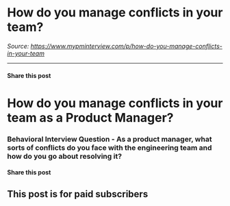 # How do you manage conflicts in your team?

*Source: https://www.mypminterview.com/p/how-do-you-manage-conflicts-in-your-team*

---

#### Share this post

# How do you manage conflicts in your team as a Product Manager?

### Behavioral Interview Question - As a product manager, what sorts of conflicts do you face with the engineering team and how do you go about resolving it?

#### Share this post

## This post is for paid subscribers

